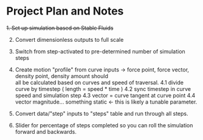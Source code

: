 # Project Plan and Notes

~~1. Set up simulation based on Stable Fluids~~

2. Convert dimensionless outputs to full scale

3. Switch from step-activated to pre-determined number of simulation steps

4. Create motion "profile" from curve inputs -> force point, force vector, density point, density amount should\
all be calculated based on curves and speed of traversal.
    4.1 divide curve by timestep ( length = speed * time )
    4.2 sync timestep in curve speed and simulation step
    4.3 vector = curve tangent at curve point
    4.4 vector magnitude... something static <- this is likely a tunable parameter.

5. Convert data/"step" inputs to "steps" table and run through all steps.

6. Slider for percentage of steps completed so you can roll the simulation forward and backwards.